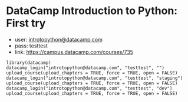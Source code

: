 # DataCamp Introduction to Python: First try

- user: introtopython@datacamp.com
- pass: testtest
- link: https://campus.datacamp.com/courses/735

```
library(datacamp)
datacamp_login("introtopython@datacamp.com", "testtest", "")
upload_course(upload_chapters = TRUE, force = TRUE, open = FALSE)
datacamp_login("introtopython@datacamp.com", "testtest", "staging")
upload_course(upload_chapters = TRUE, force = TRUE, open = FALSE)
datacamp_login("introtopython@datacamp.com", "testtest", "dev")
upload_course(upload_chapters = TRUE, force = TRUE, open = FALSE)
```